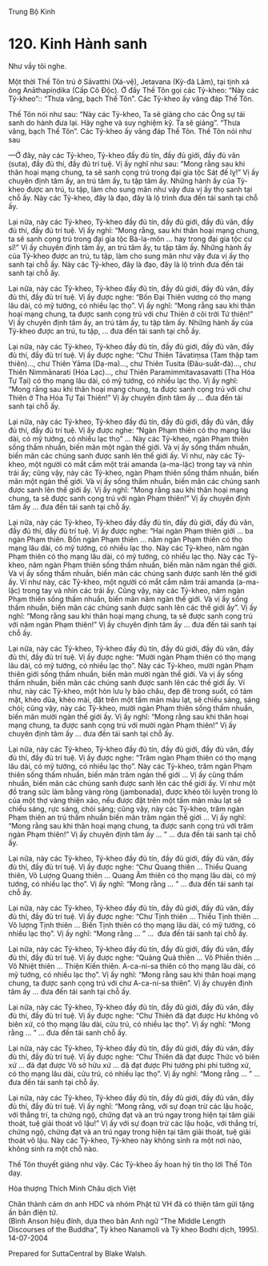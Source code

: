  

Trung Bộ Kinh

# 120\. Kinh Hành sanh

Như vầy tôi nghe.

Một thời Thế Tôn trú ở Sāvatthi (Xá-vệ), Jetavana (Kỳ-đà Lâm), tại tịnh xá ông Anāthapiṇḍika (Cấp Cô Ðộc). Ở đấy Thế Tôn gọi các Tỷ-kheo: “Này các Tỷ-kheo”:: “Thưa vâng, bạch Thế Tôn”. Các Tỷ-kheo ấy vâng đáp Thế Tôn.

Thế Tôn nói như sau: “Này các Tỷ-kheo, Ta sẽ giảng cho các Ông sự tái sanh do hành đưa lại. Hãy nghe và suy nghiệm kỹ. Ta sẽ giảng”. “Thưa vâng, bạch Thế Tôn”. Các Tỷ-kheo ấy vâng đáp Thế Tôn. Thế Tôn nói như sau

—Ở đây, này các Tỷ-kheo, Tỷ-kheo đầy đủ tín, đầy đủ giới, đầy đủ văn (suta), đầy đủ thí, đầy đủ trí tuệ. Vị ấy nghĩ như sau: “Mong rằng sau khi thân hoại mạng chung, ta sẽ sanh cọng trú trong đại gia tộc Sát đế lỵ!” Vị ấy chuyên định tâm ấy, an trú tâm ấy, tu tập tâm ấy. Những hành ấy của Tỷ-kheo được an trú, tu tập, làm cho sung mãn như vậy đưa vị ấy thọ sanh tại chỗ ấy. Này các Tỷ-kheo, đây là đạo, đây là lộ trình đưa đến tái sanh tại chỗ ấy.

Lại nữa, này các Tỷ-kheo, Tỷ-kheo đầy đủ tín, đầy đủ giới, đầy đủ văn, đầy đủ thí, đầy đủ trí tuệ. Vị ấy nghĩ: “Mong rằng, sau khi thân hoại mạng chung, ta sẽ sanh cọng trú trong đại gia tộc Bà-la-môn … hay trong đại gia tộc cư sĩ!” Vị ấy chuyên định tâm ấy, an trú tâm ấy, tu tập tâm ấy. Những hành ấy của Tỷ-kheo được an trú, tu tập, làm cho sung mãn như vậy đưa vị ấy thọ sanh tại chỗ ấy. Này các Tỷ-kheo, đây là đạo, đây là lộ trình đưa đến tái sanh tại chỗ ấy.

Lại nữa, này các Tỷ-kheo, Tỷ-kheo đầy đủ tín, đầy đủ giới, đầy đủ văn, đầy đủ thí, đầy đủ trí tuệ. Vị ấy được nghe: “Bốn Ðại Thiên vương có thọ mạng lâu dài, có mỹ tướng, có nhiều lạc thọ”. Vị ấy nghĩ: “Mong rằng sau khi thân hoại mạng chung, ta được sanh cọng trú với chư Thiên ở cõi trời Tứ thiên!” Vị ấy chuyên định tâm ấy, an trú tâm ấy, tu tập tâm ấy. Những hành ấy của Tỷ-kheo được an trú, tu tập, … đưa đến tái sanh tại chỗ ấy.

Lại nữa, này các Tỷ-kheo, Tỷ-kheo đầy đủ tín, đầy đủ giới, đầy đủ văn, đầy đủ thí, đầy đủ trí tuệ. Vị ấy được nghe: “Chư Thiên Tāvatiṃsa (Tam thập tam thiên)…, chư Thiên Yāma (Dạ-ma)…, chư Thiên Tusita (Ðâu-suất-đà)…, chư Thiên Nimmānarati (Hóa Lạc)…, chư Thiên Paramimmitavasavatti (Tha Hóa Tự Tại) có thọ mạng lâu dài, có mỹ tướng, có nhiều lạc thọ. Vị ấy nghĩ: “Mong rằng sau khi thân hoại mạng chung, ta được sanh cọng trú với chư Thiên ở Tha Hóa Tự Tại Thiên!” Vị ấy chuyên định tâm ấy … đưa đến tái sanh tại chỗ ấy.

Lại nữa, này các Tỷ-kheo, Tỷ-kheo đầy đủ tín, đầy đủ giới, đầy đủ văn, đầy đủ thí, đầy đủ trí tuệ. Vị ấy được nghe: “Ngàn Phạm thiên có thọ mạng lâu dài, có mỹ tướng, có nhiều lạc thọ” … Này các Tỷ-kheo, ngàn Phạm thiên sống thấm nhuần, biến mãn một ngàn thế giới. Và vị ấy sống thấm nhuần, biến mãn các chúng sanh được sanh lên thế giới ấy. Ví như, này các Tỷ-kheo, một người có mắt cầm một trái amanda (a-ma-lặc) trong tay và nhìn trái ấy; cũng vậy, này các Tỷ-kheo, ngàn Phạm thiên sống thấm nhuần, biến mãn một ngàn thế giới. Và vị ấy sống thấm nhuần, biến mãn các chúng sanh được sanh lên thế giới ấy. Vị ấy nghĩ: “Mong rằng sau khi thân hoại mạng chung, ta sẽ được sanh cọng trú với ngàn Phạm thiên!” Vị ấy chuyên định tâm ấy … đưa đến tái sanh tại chỗ ấy.

Lại nữa, này các Tỷ-kheo, Tỷ-kheo đầy đầy đủ tín, đầy đủ giới, đầy đủ văn, đầy đủ thí, đầy đủ trí tuệ. Vị ấy được nghe: “Hai ngàn Phạm thiên giới … ba ngàn Phạm thiên. Bốn ngàn Phạm thiên … năm ngàn Phạm thiên có thọ mạng lâu dài, có mỹ tướng, có nhiều lạc thọ. Này các Tỷ-kheo, năm ngàn Phạm thiên có thọ mạng lâu dài, có mỹ tướng, có nhiều lạc thọ. Này các Tỷ-kheo, năm ngàn Phạm thiên sống thấm nhuần, biến mãn năm ngàn thế giới. Và vị ấy sống thấm nhuần, biến mãn các chúng sanh được sanh lên thế giới ấy. Ví như này, các Tỷ-kheo, một người có mắt cầm năm trái amanda (a-ma-lặc) trong tay và nhìn các trái ấy. Cũng vậy, này các Tỷ-kheo, năm ngàn Phạm thiên sống thấm nhuần, biến mãn năm ngàn thế giới. Và vị ấy sống thấm nhuần, biến mãn các chúng sanh được sanh lên các thế giới ấy”. Vị ấy nghĩ: “Mong rằng sau khi thân hoại mạng chung, ta sẽ được sanh cọng trú với năm ngàn Phạm thiên!” Vị ấy chuyên định tâm ấy … đưa đến tái sanh tại chỗ ấy.

Lại nữa, này các Tỷ-kheo, Tỷ-kheo đầy đủ tín, đầy đủ giới, đầy đủ văn, đầy đủ thí, đầy đủ trí tuệ. Vị ấy được nghe: “Mười ngàn Phạm thiên có thọ mạng lâu dài, có mỹ tướng, có nhiều lạc thọ”. Này các Tỷ-kheo, mười ngàn Phạm thiên giới sống thấm nhuần, biến mãn mười ngàn thế giới. Và vị ấy sống thấm nhuần, biến mãn các chúng sanh được sanh lên các thế giới ấy. Ví như, này các Tỷ-kheo, một hòn lưu ly bảo châu, đẹp đẽ trong suốt, có tám mặt, khéo dũa, khéo mài, đặt trên một tấm màn màu lạt, sẽ chiếu sáng, sáng chói; cũng vậy, này các Tỷ-kheo, mười ngàn Phạm thiên sống thấm nhuần, biến mãn mười ngàn thế giới ấy. Vị ấy nghĩ: “Mong rằng sau khi thân hoại mạng chung, ta được sanh cọng trú với mười ngàn Phạm thiên!” Vị ấy chuyên định tâm ấy … đưa đến tái sanh tại chỗ ấy.

Lại nữa, này các Tỷ-kheo, Tỷ-kheo đầy đủ tín, đầy đủ giới, đầy đủ văn, đầy đủ thí, đầy đủ trí tuệ. Vị ấy được nghe: “Trăm ngàn Phạm thiên có thọ mạng lâu dài, có mỹ tướng, có nhiều lạc thọ”. Này các Tỷ-kheo, trăm ngàn Phạm thiên sống thấm nhuần, biến mãn trăm ngàn thế giới … Vị ấy cũng thấm nhuần, biến mãn các chúng sanh được sanh lên các thế giới ấy. Ví như một đồ trang sức làm bằng vàng ròng (jambonada), được khéo tôi luyện trong lò của một thợ vàng thiện xảo, nếu được đặt trên một tấm màn màu lạt sẽ chiếu sáng, rực sáng, chói sáng; cũng vậy, này các Tỷ-kheo, trăm ngàn Phạm thiên an trú thấm nhuần biến mãn trăm ngàn thế giới … Vị ấy nghĩ: “Mong rằng sau khi thân hoại mạng chung, ta được sanh cọng trú với trăm ngàn Phạm thiên!” Vị ấy chuyên định tâm ấy … ” … đưa đến tái sanh tại chỗ ấy.

Lại nữa, này các Tỷ-kheo, Tỷ-kheo đầy đủ tín, đầy đủ giới, đầy đủ văn, đầy đủ thí, đầy đủ trí tuệ. Vị ấy được nghe: “Chư Quang thiên … Thiểu Quang thiên, Vô Lượng Quang thiên … Quang Âm thiên có thọ mạng lâu dài, có mỹ tướng, có nhiều lạc thọ”. Vị ấy nghĩ: “Mong rằng … ” … đưa đến tái sanh tại chỗ ấy.

Lại nữa, này các Tỷ-kheo, Tỷ-kheo đầy đủ tín, đầy đủ giới, đầy đủ văn, đầy đủ thí, đầy đủ trí tuệ. Vị ấy được nghe: “Chư Tịnh thiên … Thiểu Tịnh thiên … Vô lượng Tịnh thiên … Biến Tịnh thiên có thọ mạng lâu dài, có mỹ tướng, có nhiều lạc thọ”. Vị ấy nghĩ: “Mong rằng … ” …  đưa đến tái sanh tại chỗ ấy.

Lại nữa, này các Tỷ-kheo, Tỷ-kheo đầy đủ tín, đầy đủ giới, đầy đủ văn, đầy đủ thí, đầy đủ trí tuệ. Vị ấy được nghe: “Quảng Quả thiên … Vô Phiền thiên … Vô Nhiệt thiên … Thiện Kiến thiên. A-ca-ni-sa thiên có thọ mạng lâu dài, có mỹ tướng, có nhiều lạc thọ”. Vị ấy nghĩ: “Mong rằng sau khi thân hoại mạng chung, ta được sanh cọng trú với chư A-ca-ni-sa thiên”. Vị ấy chuyên định tâm ấy … đưa đến tái sanh tại chỗ ấy.

Lại nữa, này các Tỷ-kheo, Tỷ-kheo đầy đủ tín, đầy đủ giới, đầy đủ văn, đầy đủ thí, đầy đủ trí tuệ. Vị ấy được nghe: “Chư Thiên đã đạt được Hư không vô biên xứ, có thọ mạng lâu dài, cửu trú, có nhiều lạc thọ”. Vị ấy nghĩ: “Mong rằng … ” … đưa đến tái sanh chỗ ấy.

Lại nữa, này các Tỷ-kheo, Tỷ-kheo đầy đủ tín, đầy đủ giới, đầy đủ văn, đầy đủ thí, đầy đủ trí tuệ. Vị ấy được nghe: “Chư Thiên đã đạt được Thức vô biên xứ … đã đạt được Vô sở hữu xứ … đã đạt được Phi tưởng phi phi tưởng xứ, có thọ mạng lâu dài, cửu trú, có nhiều lạc thọ”. Vị ấy nghĩ: “Mong rằng … ” … đưa đến tái sanh tại chỗ ấy.

Lại nữa, này các Tỷ-kheo, Tỷ-kheo đầy đủ tín, đầy đủ giới, đầy đủ văn, đầy đủ thí, đầy đủ trí tuệ. Vị ấy nghĩ: “Mong rằng, với sự đoạn trừ các lậu hoặc, với thắng trí, ta chứng ngộ, chứng đạt và an trú ngay trong hiện tại tâm giải thoát, tuệ giải thoát vô lậu!” Vị ấy với sự đoạn trừ các lậu hoặc, với thắng trí, chứng ngộ, chứng đạt và an trú ngay trong hiện tại tâm giải thoát, tuệ giải thoát vô lậu. Này các Tỷ-kheo, Tỷ-kheo này không sinh ra một nơi nào, không sinh ra một chỗ nào.

Thế Tôn thuyết giảng như vậy. Các Tỷ-kheo ấy hoan hỷ tín thọ lời Thế Tôn dạy.

Hòa thượng Thích Minh Châu dịch Việt

Chân thành cám ơn anh HDC và nhóm Phật tử VH đã có thiện tâm gửi tặng ấn bản điện tử.  
(Bình Anson hiệu đính, dựa theo bản Anh ngữ “The Middle Length Discourses of the Buddha”, Tỳ kheo Nanamoli và Tỳ kheo Bodhi dịch, 1995).  
14-07-2004

Prepared for SuttaCentral by Blake Walsh.